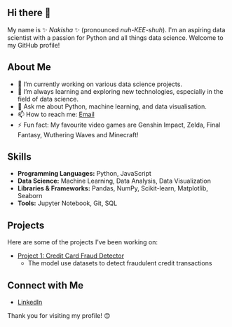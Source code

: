 ## Hi there 👋

My name is ✨ _Nakisha_ ✨ (pronounced *nuh-KEE-shuh*). I'm an aspiring data scientist with a passion for Python and all things data science. Welcome to my GitHub profile!

## About Me

- 🔭 I’m currently working on various data science projects.
- 🌱 I’m always learning and exploring new technologies, especially in the field of data science.
- 💬 Ask me about Python, machine learning, and data visualisation.
- 📫 How to reach me: [Email](mailto:nakisha.richards@hotmail.co.uk)
- ⚡ Fun fact: My favourite video games are Genshin Impact, Zelda, Final Fantasy, Wuthering Waves and Minecraft!
  
## Skills

- **Programming Languages:** Python, JavaScript
- **Data Science:** Machine Learning, Data Analysis, Data Visualization
- **Libraries & Frameworks:** Pandas, NumPy, Scikit-learn, Matplotlib, Seaborn
- **Tools:** Jupyter Notebook, Git, SQL

## Projects

Here are some of the projects I've been working on:

- [Project 1: Credit Card Fraud Detector](https://github.com/your-username/project1)
  - The model use datasets to detect fraudulent credit transactions


## Connect with Me

- [LinkedIn](https://www.linkedin.com/in/nakisha-richards-93753b134/)


Thank you for visiting my profile! 😊

<!--
**niknaaks/niknaaks** is a ✨ _special_ ✨ repository because its `README.md` (this file) appears on your GitHub profile.

Here are some ideas to get you started:

- 🔭 I’m currently working on ...
- 🌱 I’m currently learning ...
- 👯 I’m looking to collaborate on ...
- 🤔 I’m looking for help with ...
- 💬 Ask me about ...
- 📫 How to reach me: ...
- 😄 Pronouns: ...
- ⚡ Fun fact: ...
-->
